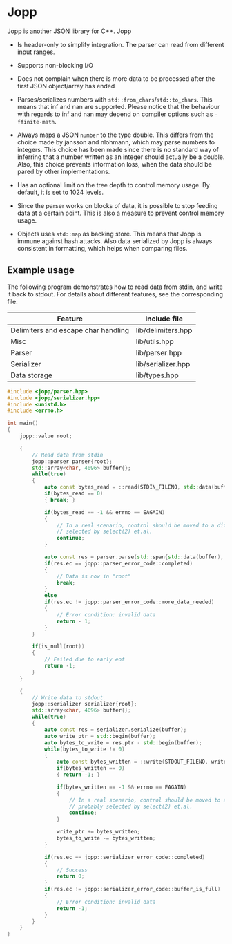 # Jopp

Jopp is another JSON library for C++. Jopp

* Is header-only to simplify integration. The parser can read from different input ranges.

* Supports non-blocking I/O

* Does not complain when there is more data to be processed after the first JSON object/array has
ended

* Parses/serializes numbers with `std::from_chars`/`std::to_chars`. This means that inf and nan are
supported. Please notice that the behaviour with regards to inf and nan may depend on compiler
options such as `-ffinite-math`.

* Always maps a JSON `number` to the type double. This differs from the choice made by jansson and
nlohmann, which may parse numbers to integers. This choice has been made since there is no standard
way of inferring that a number written as an integer should actually be a double. Also, this choice
prevents information loss, when the data should be pared by other implementations.

* Has an optional limit on the tree depth to control memory usage. By default, it is set
to 1024 levels.

* Since the parser works on blocks of data, it is possible to stop feeding data at a certain point.
This is also a measure to prevent control memory usage.

* Objects uses `std::map` as backing store. This means that Jopp is immune against hash attacks.
Also data serialized by Jopp is always consistent in formatting, which helps when comparing files.

## Example usage

The following program demonstrates how to read data from stdin, and write it back to stdout. For details about different features, see the corresponding file:

| Feature                             | Include file       |
| ----------------------------------- | ------------------ |
| Delimiters and escape char handling | lib/delimiters.hpp |
| Misc                                | lib/utils.hpp      |
| Parser                              | lib/parser.hpp     |
| Serializer                          | lib/serializer.hpp |
| Data storage                        | lib/types.hpp      |

```c++
#include <jopp/parser.hpp>
#include <jopp/serializer.hpp>
#include <unistd.h>
#include <errno.h>

int main()
{
	jopp::value root;

	{
		// Read data from stdin
		jopp::parser parser{root};
		std::array<char, 4096> buffer{};
		while(true)
		{
			auto const bytes_read = ::read(STDIN_FILENO, std::data(buffer), std::size(buffer));
			if(bytes_read == 0)
			{ break; }

			if(bytes_read == -1 && errno == EAGAIN)
			{
				// In a real scenario, control should be moved to a different procedure, probably
				// selected by select(2) et.al.
				continue;
			}

			auto const res = parser.parse(std::span{std::data(buffer), static_cast<size_t>(bytes_read)});
			if(res.ec == jopp::parser_error_code::completed)
			{
				// Data is now in "root"
				break;
			}
			else
			if(res.ec != jopp::parser_error_code::more_data_needed)
			{
				// Error condition: invalid data
				return - 1;
			}
		}

		if(is_null(root))
		{
			// Failed due to early eof
			return -1;
		}
	}

	{
		// Write data to stdout
		jopp::serializer serializer{root};
		std::array<char, 4096> buffer{};
		while(true)
		{
			auto const res = serializer.serialize(buffer);
			auto write_ptr = std::begin(buffer);
			auto bytes_to_write = res.ptr - std::begin(buffer);
			while(bytes_to_write != 0)
			{
				auto const bytes_written = ::write(STDOUT_FILENO, write_ptr, bytes_to_write);
				if(bytes_written == 0)
				{ return -1; }

				if(bytes_written == -1 && errno == EAGAIN)
				{
					// In a real scenario, control should be moved to a different procedure,
					// probably selected by select(2) et.al.
					continue;
				}

				write_ptr += bytes_written;
				bytes_to_write -= bytes_written;
			}

			if(res.ec == jopp::serializer_error_code::completed)
			{
				// Success
				return 0;
			}
			if(res.ec != jopp::serializer_error_code::buffer_is_full)
			{
				// Error condition: invalid data
				return -1;
			}
		}
	}
}
```
